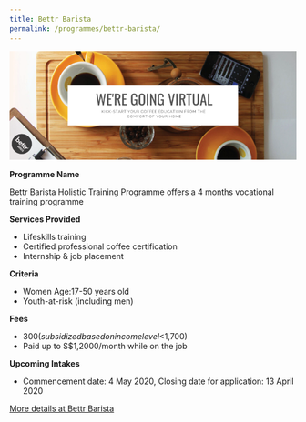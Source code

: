 ```yaml
---
title: Bettr Barista
permalink: /programmes/bettr-barista/
---
```


![BettrBarista-logo](/images/bettrbarista-banner.png)

**Programme Name**

Bettr Barista Holistic Training Programme offers a 4 months vocational training programme

**Services Provided**
* Lifeskills training
* Certified professional coffee certification
* Internship & job placement

**Criteria**
* Women Age:17-50 years old
* Youth-at-risk (including men)

**Fees**
* $300 (subsidized based on income level <$1,700)
* Paid up to S$1,2000/month while on the job

**Upcoming Intakes**
* Commencement date: 4 May 2020, Closing date for application: 13 April 2020

[More details at Bettr Barista](https://www.bettrbarista.com/w/sg/)
